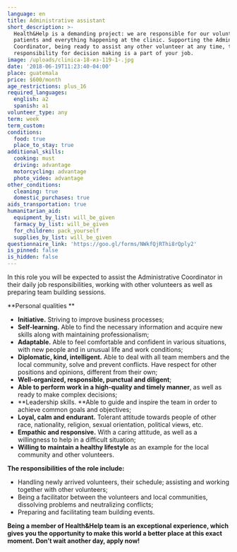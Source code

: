 ```yaml
---
language: en
title: Administrative assistant
short_description: >-
  Health&Help is a demanding project: we are responsible for our volunteers,
  patients and everything happening at the clinic. Supporting the Administrative
  Coordinator, being ready to assist any other volunteer at any time, taking on
  responsibility for decision making is a part of your job.
image: /uploads/clinica-18-из-119-1-.jpg
date: '2018-06-19T11:23:40-04:00'
place: guatemala
price: $600/month
age_restrictions: plus_16
required_languages:
  english: a2
  spanish: a1
volunteer_type: any
term: week
term_custom:
conditions:
  food: true
  place_to_stay: true
additional_skills:
  cooking: must
  driving: advantage
  motorcycling: advantage
  photo_video: advantage
other_conditions:
  cleaning: true
  domestic_purchases: true
aids_transportation: true
humanitarian_aid:
  equipment_by_list: will_be_given
  farmacy_by_list: will_be_given
  for_children: pack_yourself
  supplies_by_list: will_be_given
questionnaire_link: 'https://goo.gl/forms/NWkfQjRThi8rQply2'
is_pinned: false
is_hidden: false
---
```

In this role you will be expected to assist the Administrative Coordinator in their daily job responsibilities, working with other volunteers as well as preparing team building sessions.

**Personal qualities
**

* **Initiative.** Striving to improve business processes;
* **Self-learning.** Able to find the necessary information and acquire new skills along with maintaining professionalism;
* **Adaptable.** Able to feel comfortable and confident in various situations, with new people and in unusual life and work conditions;
* **Diplomatic, kind, intelligent.** Able to deal with all team members and the local community, solve and prevent conflicts. Have respect for other positions and opinions, different from their own;
* **Well-organized, responsible, punctual and diligent**;
* **Able to perform work in a high-quality and timely manner**, as well as ready to make complex decisions;
* **Leadership skills. **Able to guide and inspire the team in order to achieve common goals and objectives;
* **Loyal, calm and endurant.** Tolerant attitude towards people of other race, nationality, religion, sexual orientation, political views, etc.
* **Empathic and responsive.** With a caring attitude, as well as a willingness to help in a difficult situation;
* **Willing to maintain a healthy lifestyle** as an example for the local community and other volunteers.

**The responsibilities of the role include:**

* Handling newly arrived volunteers, their schedule; assisting and working together with other volunteers;
* Being a facilitator between the volunteers and local communities, dissolving problems and neutralizing conflicts;
* Preparing and facilitating team building events.

**Being a member of Health&Help team is an exceptional experience, which gives you the opportunity to make this world a better place at this exact moment. Don’t wait another day, apply now!**

